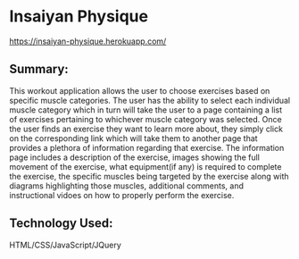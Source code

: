 # Insaiyan Physique

https://insaiyan-physique.herokuapp.com/

## Summary:

This workout application allows the user to choose exercises based on specific muscle categories. The user has the ability to select each individual muscle category which in turn will take the user to a page containing a list of exercises pertaining to whichever muscle category was selected. Once the user finds an exercise they want to learn more about, they simply click on the corresponding link which will take them to another page that provides a plethora of information regarding that exercise. The information page includes a description of the exercise, images showing the full movement of the exercise, what equipment(if any) is required to complete the exercise, the specific muscles being targeted by the exercise along with diagrams highlighting those muscles, additional comments, and instructional vidoes on how to properly perform the exercise.

## Technology Used:

HTML/CSS/JavaScript/JQuery


